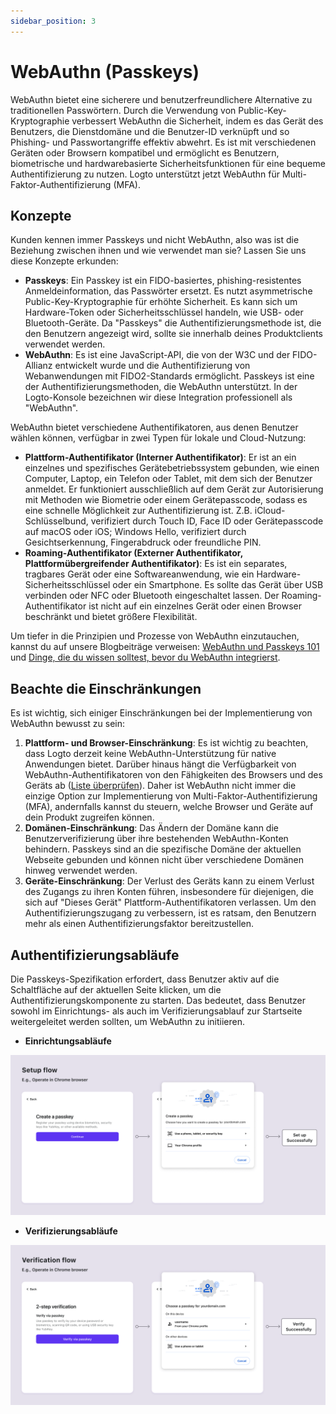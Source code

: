```yaml
---
sidebar_position: 3
---
```


# WebAuthn (Passkeys)

WebAuthn bietet eine sicherere und benutzerfreundlichere Alternative zu traditionellen Passwörtern. Durch die Verwendung von Public-Key-Kryptographie verbessert WebAuthn die Sicherheit, indem es das Gerät des Benutzers, die Dienstdomäne und die Benutzer-ID verknüpft und so Phishing- und Passwortangriffe effektiv abwehrt. Es ist mit verschiedenen Geräten oder Browsern kompatibel und ermöglicht es Benutzern, biometrische und hardwarebasierte Sicherheitsfunktionen für eine bequeme Authentifizierung zu nutzen. Logto unterstützt jetzt WebAuthn für Multi-Faktor-Authentifizierung (MFA).

## Konzepte

Kunden kennen immer Passkeys und nicht WebAuthn, also was ist die Beziehung zwischen ihnen und wie verwendet man sie? Lassen Sie uns diese Konzepte erkunden:

- **Passkeys**: Ein Passkey ist ein FIDO-basiertes, phishing-resistentes Anmeldeinformation, das Passwörter ersetzt. Es nutzt asymmetrische Public-Key-Kryptographie für erhöhte Sicherheit. Es kann sich um Hardware-Token oder Sicherheitsschlüssel handeln, wie USB- oder Bluetooth-Geräte. Da "Passkeys" die Authentifizierungsmethode ist, die den Benutzern angezeigt wird, sollte sie innerhalb deines Produktclients verwendet werden.
- **WebAuthn**: Es ist eine JavaScript-API, die von der W3C und der FIDO-Allianz entwickelt wurde und die Authentifizierung von Webanwendungen mit FIDO2-Standards ermöglicht. Passkeys ist eine der Authentifizierungsmethoden, die WebAuthn unterstützt. In der Logto-Konsole bezeichnen wir diese Integration professionell als "WebAuthn".

WebAuthn bietet verschiedene Authentifikatoren, aus denen Benutzer wählen können, verfügbar in zwei Typen für lokale und Cloud-Nutzung:

- **Plattform-Authentifikator (Interner Authentifikator)**: Er ist an ein einzelnes und spezifisches Gerätebetriebssystem gebunden, wie einen Computer, Laptop, ein Telefon oder Tablet, mit dem sich der Benutzer anmeldet. Er funktioniert ausschließlich auf dem Gerät zur Autorisierung mit Methoden wie Biometrie oder einem Gerätepasscode, sodass es eine schnelle Möglichkeit zur Authentifizierung ist. Z.B. iCloud-Schlüsselbund, verifiziert durch Touch ID, Face ID oder Gerätepasscode auf macOS oder iOS; Windows Hello, verifiziert durch Gesichtserkennung, Fingerabdruck oder freundliche PIN.
- **Roaming-Authentifikator (Externer Authentifikator, Plattformübergreifender Authentifikator)**: Es ist ein separates, tragbares Gerät oder eine Softwareanwendung, wie ein Hardware-Sicherheitsschlüssel oder ein Smartphone. Es sollte das Gerät über USB verbinden oder NFC oder Bluetooth eingeschaltet lassen. Der Roaming-Authentifikator ist nicht auf ein einzelnes Gerät oder einen Browser beschränkt und bietet größere Flexibilität.

Um tiefer in die Prinzipien und Prozesse von WebAuthn einzutauchen, kannst du auf unsere Blogbeiträge verweisen: [WebAuthn und Passkeys 101](https://blog.logto.io/web-authn-and-passkey-101/) und [Dinge, die du wissen solltest, bevor du WebAuthn integrierst](https://blog.logto.io/webauthn-base-knowledge/).

## Beachte die Einschränkungen

Es ist wichtig, sich einiger Einschränkungen bei der Implementierung von WebAuthn bewusst zu sein:

1. **Plattform- und Browser-Einschränkung**: Es ist wichtig zu beachten, dass Logto derzeit keine WebAuthn-Unterstützung für native Anwendungen bietet. Darüber hinaus hängt die Verfügbarkeit von WebAuthn-Authentifikatoren von den Fähigkeiten des Browsers und des Geräts ab ([Liste überprüfen](https://caniuse.com/?search=webauthn)). Daher ist WebAuthn nicht immer die einzige Option zur Implementierung von Multi-Faktor-Authentifizierung (MFA), andernfalls kannst du steuern, welche Browser und Geräte auf dein Produkt zugreifen können.
2. **Domänen-Einschränkung**: Das Ändern der Domäne kann die Benutzerverifizierung über ihre bestehenden WebAuthn-Konten behindern. Passkeys sind an die spezifische Domäne der aktuellen Webseite gebunden und können nicht über verschiedene Domänen hinweg verwendet werden.
3. **Geräte-Einschränkung**: Der Verlust des Geräts kann zu einem Verlust des Zugangs zu ihren Konten führen, insbesondere für diejenigen, die sich auf "Dieses Gerät" Plattform-Authentifikatoren verlassen. Um den Authentifizierungszugang zu verbessern, ist es ratsam, den Benutzern mehr als einen Authentifizierungsfaktor bereitzustellen.

## Authentifizierungsabläufe

Die Passkeys-Spezifikation erfordert, dass Benutzer aktiv auf die Schaltfläche auf der aktuellen Seite klicken, um die Authentifizierungskomponente zu starten. Das bedeutet, dass Benutzer sowohl im Einrichtungs- als auch im Verifizierungsablauf zur Startseite weitergeleitet werden sollten, um WebAuthn zu initiieren.

- **Einrichtungsabläufe**

![WebAuthn Einrichtungsablauf](./assets/webauthn-setup-flow.png)

- **Verifizierungsabläufe**

![WebAuthn Verifizierungsablauf](./assets/webauthn-verification-flow.png)
